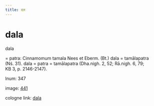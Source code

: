 ```yaml
---
title: दल
---
```


# dala

dala  <div n="P" />= patra: Cinnamomum tamala Nees et Eberm. (Bt.) dala = tamālapatra <div n="lb" />(Nś. 31). dala = patra = tamālapatra (Dha.nigh. 2, 52; Rā.nigh. 6, 79; <div n="lb" />KB 3, p. 2146-2147).

lnum: 347

image: [441](https://www.sanskrit-lexicon.uni-koeln.de/scans/csl-apidev/servepdf.php?dict=snp&page=441)

cologne link: [dala](https://sanskrit-lexicon.uni-koeln.de/scans/csl-apidev/getword.php?dict=snp&key=dala)

